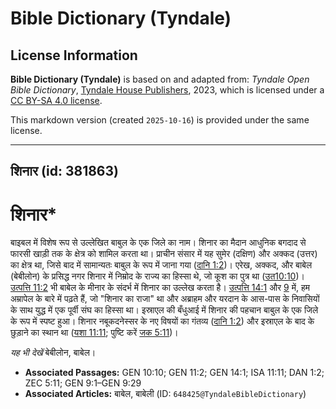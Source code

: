 # Bible Dictionary (Tyndale)

## License Information

**Bible Dictionary (Tyndale)** is based on and adapted from: _Tyndale Open Bible Dictionary_, [Tyndale House Publishers](https://tyndaleopenresources.com/), 2023, which is licensed under a [CC BY-SA 4.0 license](https://creativecommons.org/licenses/by-sa/4.0/legalcode.en).

This markdown version (created `2025-10-16`) is provided under the same license.



--------------------------------

## शिनार (id: 381863)

शिनार\*
=======

बाइबल में विशेष रूप से उल्लेखित बाबुल के एक जिले का नाम। शिनार का मैदान आधुनिक बगदाद से फारसी खाड़ी तक के क्षेत्र को शामिल करता था। प्राचीन संसार में यह सुमेर (दक्षिण) और अक्कद (उत्तर) का क्षेत्र था, जिसे बाद में सामान्यतः बाबुल के रूप में जाना गया ([दानि 1:2](https://ref.ly/Dan1:2))। एरेख, अक्कद, और बाबेल (बेबीलोन) के प्रसिद्ध नगर शिनार में निम्रोद के राज्य का हिस्सा थे, जो कूश का पुत्र था ([उत10:10](https://ref.ly/Gen10:10))। [उत्पत्ति 11:2](https://ref.ly/Gen11:2) भी बाबेल के मीनार के संदर्भ में शिनार का उल्लेख करता है। [उत्पत्ति 14:1](https://ref.ly/Gen14:1) और [9](https://ref.ly/Gen9:1-Gen9:29) में, हम अम्रापेल के बारे में पढ़ते हैं, जो "शिनार का राजा" था और अब्राहम और यरदान के आस\-पास के निवासियों के साथ युद्ध में एक पूर्वी संघ का हिस्सा था। इस्राएल की बँधुआई में शिनार की पहचान बाबुल के एक जिले के रूप में स्पष्ट हुआ। शिनार नबूकदनेस्सर के नए विषयों का गंतव्य ([दानि 1:2](https://ref.ly/Dan1:2)) और इस्राएल के बाद के छुड़ाने का स्थान था ([यशा 11:11](https://ref.ly/Isa11:11); पुष्टि करें [जक 5:11](https://ref.ly/Zech5:11))।

*यह भी देखें* बेबीलोन, बाबेल।

* **Associated Passages:** GEN 10:10; GEN 11:2; GEN 14:1; ISA 11:11; DAN 1:2; ZEC 5:11; GEN 9:1–GEN 9:29
* **Associated Articles:** बाबेल, बाबेली (ID: `648425@TyndaleBibleDictionary`)

